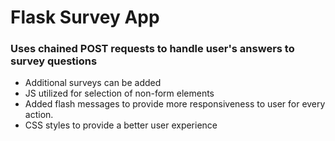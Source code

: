 # Flask Survey App

### Uses chained POST requests to handle user's answers to survey questions
+ Additional surveys can be added
+ JS utilized for selection of non-form elements
+ Added flash messages to provide more responsiveness to user for every action.
+ CSS styles to provide a better user experience